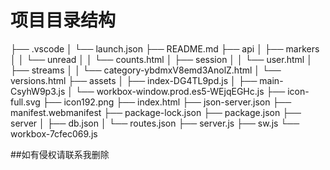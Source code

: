 
# 项目目录结构
├── .vscode
│ └── launch.json
├── README.md
├── api
│ ├── markers
│ │ └── unread
│ │ └── counts.html
│ ├── session
│ │ └── user.html
│ ├── streams
│ │ └── category-ybdmxV8emd3AnolZ.html
│ └── versions.html
├── assets
│ ├── index-DG4TL9pd.js
│ ├── main-CsyhW9p3.js
│ └── workbox-window.prod.es5-WEjqEGHc.js
├── icon-full.svg
├── icon192.png
├── index.html
├── json-server.json
├── manifest.webmanifest
├── package-lock.json
├── package.json
├── server
│ ├── db.json
│ └── routes.json
├── server.js
├── sw.js
└── workbox-7cfec069.js

##如有侵权请联系我删除
